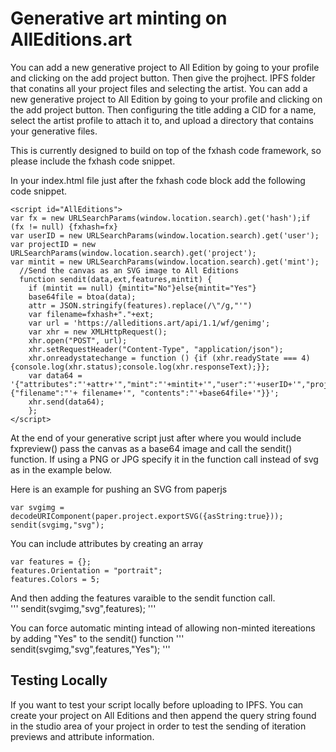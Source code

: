 # Generative art minting on AllEditions.art

You can add a new generative project to All Edition by going to your profile and clicking on the add project button. 
Then give the projhect.  IPFS folder that conatins all your project files and selecting the artist. 
You can add a new generative project to All Edition by going to your profile and clicking on the add project button. Then configuring the title adding a CID for a name, select the artist profile to attach it to, and upload a directory that contains your generative files. 

This is currently designed to build on top of the fxhash code framework, so please include the fxhash code snippet. 

In your index.html file just after the fxhash code block add the following code snippet. 
```
<script id="AllEditions">
var fx = new URLSearchParams(window.location.search).get('hash');if (fx != null) {fxhash=fx}
var userID = new URLSearchParams(window.location.search).get('user');
var projectID = new URLSearchParams(window.location.search).get('project');
var mintit = new URLSearchParams(window.location.search).get('mint');
  //Send the canvas as an SVG image to All Editions
  function sendit(data,ext,features,mintit) {
    if (mintit == null) {mintit="No"}else{mintit="Yes"}
    base64file = btoa(data);
    attr = JSON.stringify(features).replace(/\"/g,"'")
    var filename=fxhash+"."+ext;
    var url = 'https://alleditions.art/api/1.1/wf/genimg';
    var xhr = new XMLHttpRequest();
    xhr.open("POST", url);
    xhr.setRequestHeader("Content-Type", "application/json");
    xhr.onreadystatechange = function () {if (xhr.readyState === 4) {console.log(xhr.status);console.log(xhr.responseText);}};
    var data64 = '{"attributes":"'+attr+'","mint":"'+mintit+'","user":"'+userID+'","project":"'+projectID+'","hash":"'+fxhash+'","img":{"filename":"'+ filename+'", "contents":"'+base64file+'"}}';
    xhr.send(data64);     
    };
</script>
```

At the end of your generative script just after where you would include fxpreview() pass the canvas as a base64 image and call the sendit() function.
If using a PNG or JPG specify it in the function call instead of svg as in the example below. 

Here is an example for pushing an SVG from paperjs
```
var svgimg = decodeURIComponent(paper.project.exportSVG({asString:true}));
sendit(svgimg,"svg"); 
```

You can include attributes by creating an array
```
var features = {};
features.Orientation = "portrait";
features.Colors = 5;
```

And then adding the features varaible to the sendit function call.  
'''
sendit(svgimg,"svg",features);
'''

You can force automatic minting intead of allowing non-minted itereations by adding "Yes" to the sendit() function
'''
sendit(svgimg,"svg",features,"Yes");
'''

## Testing Locally
If you want to test your script locally before uploading to IPFS. You can create your project on All Editions and then append the query string found in the studio area of your project in order to test the sending of iteration previews and attribute information.  



